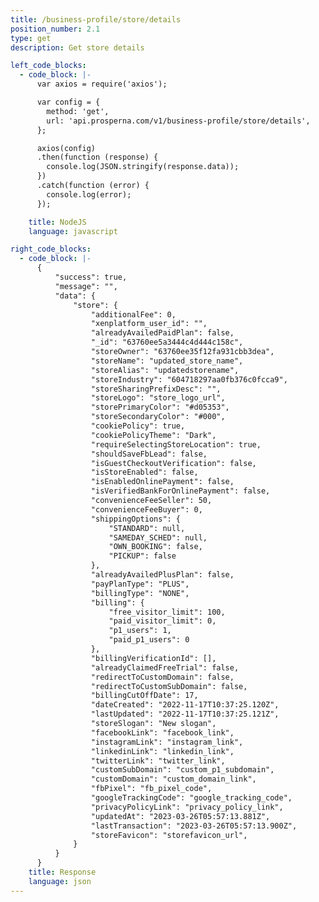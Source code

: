 ```yaml
---
title: /business-profile/store/details
position_number: 2.1
type: get
description: Get store details

left_code_blocks:
  - code_block: |-
      var axios = require('axios');

      var config = {
        method: 'get',
        url: 'api.prosperna.com/v1/business-profile/store/details',
      };

      axios(config)
      .then(function (response) {
        console.log(JSON.stringify(response.data));
      })
      .catch(function (error) {
        console.log(error);
      });

    title: NodeJS
    language: javascript

right_code_blocks:
  - code_block: |-
      {
          "success": true,
          "message": "",
          "data": {
              "store": {
                  "additionalFee": 0,
                  "xenplatform_user_id": "",
                  "alreadyAvailedPaidPlan": false,
                  "_id": "63760ee5a3444c4d444c158c",
                  "storeOwner": "63760ee35f12fa931cbb3dea",
                  "storeName": "updated_store_name",
                  "storeAlias": "updatedstorename",
                  "storeIndustry": "604718297aa0fb376c0fcca9",
                  "storeSharingPrefixDesc": "",
                  "storeLogo": "store_logo_url",
                  "storePrimaryColor": "#d05353",
                  "storeSecondaryColor": "#000",
                  "cookiePolicy": true,
                  "cookiePolicyTheme": "Dark",
                  "requireSelectingStoreLocation": true,
                  "shouldSaveFbLead": false,
                  "isGuestCheckoutVerification": false,
                  "isStoreEnabled": false,
                  "isEnabledOnlinePayment": false,
                  "isVerifiedBankForOnlinePayment": false,
                  "convenienceFeeSeller": 50,
                  "convenienceFeeBuyer": 0,
                  "shippingOptions": {
                      "STANDARD": null,
                      "SAMEDAY_SCHED": null,
                      "OWN_BOOKING": false,
                      "PICKUP": false
                  },
                  "alreadyAvailedPlusPlan": false,
                  "payPlanType": "PLUS",
                  "billingType": "NONE",
                  "billing": {
                      "free_visitor_limit": 100,
                      "paid_visitor_limit": 0,
                      "p1_users": 1,
                      "paid_p1_users": 0
                  },
                  "billingVerificationId": [],
                  "alreadyClaimedFreeTrial": false,
                  "redirectToCustomDomain": false,
                  "redirectToCustomSubDomain": false,
                  "billingCutOffDate": 17,
                  "dateCreated": "2022-11-17T10:37:25.120Z",
                  "lastUpdated": "2022-11-17T10:37:25.121Z",
                  "storeSlogan": "New slogan",
                  "facebookLink": "facebook_link",
                  "instagramLink": "instagram_link",
                  "linkedinLink": "linkedin_link",
                  "twitterLink": "twitter_link",
                  "customSubDomain": "custom_p1_subdomain",
                  "customDomain": "custom_domain_link",
                  "fbPixel": "fb_pixel_code",
                  "googleTrackingCode": "google_tracking_code",
                  "privacyPolicyLink": "privacy_policy_link",
                  "updatedAt": "2023-03-26T05:57:13.881Z",
                  "lastTransaction": "2023-03-26T05:57:13.900Z",
                  "storeFavicon": "storefavicon_url",
              }
          }
      }
    title: Response
    language: json
---
```

